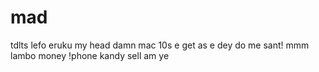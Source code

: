 # mad
tdlts
lefo
eruku
my head
damn
mac 10s
e get as e dey do me
sant!
mmm
lambo
money
!phone
kandy
sell am
ye
